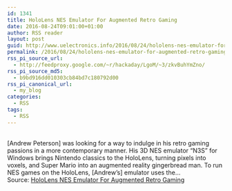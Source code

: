 ```yaml
---
id: 1341
title: HoloLens NES Emulator For Augmented Retro Gaming
date: 2016-08-24T09:01:00+01:00
author: RSS reader
layout: post
guid: http://www.uelectronics.info/2016/08/24/hololens-nes-emulator-for-augmented-retro-gaming/
permalink: /2016/08/24/hololens-nes-emulator-for-augmented-retro-gaming/
rss_pi_source_url:
  - http://feedproxy.google.com/~r/hackaday/LgoM/~3/zkvBuhYmZno/
rss_pi_source_md5:
  - b9bd916dd010303cb84bd7c180792d00
rss_pi_canonical_url:
  - my_blog
categories:
  - RSS
tags:
  - RSS
---
```

&#013;  
[Andrew Peterson] was looking for a way to indulge in his retro gaming passions in a more contemporary manner. His 3D NES emulator “N3S” for Windows brings Nintendo classics to the HoloLens, turning pixels into voxels, and Super Mario into an augmented reality gingerbread man. To run NES games on the HoloLens, [Andrew’s] emulator uses the…&#013;  
Source: <a href="http://feedproxy.google.com/~r/hackaday/LgoM/~3/zkvBuhYmZno/" target="_blank">HoloLens NES Emulator For Augmented Retro Gaming</a>